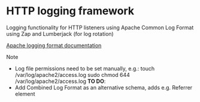 # HTTP logging framework
Logging functionality for HTTP listeners using Apache Common Log Format using Zap
and Lumberjack (for log rotation)

[Apache logging format documentation](https://httpd.apache.org/docs/2.4/logs.html)

> [!NOTE]
> - Log file permissions need to be set manually, e.g.:
> touch /var/log/apache2/access.log
> sudo chmod 644 /var/log/apache2/access.log
> **TO DO**:
> - Add Combined Log Format as an alternative schema, adds e.g. Referrer element
